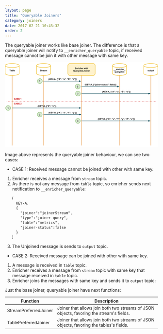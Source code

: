 ```yaml
---
layout: page
title: "Queryable Joiners"
category: joiners
date: 2017-02-21 10:43:32
order: 2
---
```


The queryable joiner works like base joiner. The difference is that a queryable joiner will notify to `__enricher_queryable` topic, if received message cannot be join it with other message with same key.

![](../_images/queryable_preferred_concept.png)

Image above represents the queryable joiner behaviour, we can see two cases:

* CASE 1: Received message cannot be joined with other with same key.

 1. Enricher receives a message from `stream` topic.
 2. As there is not any message from `table` topic, so enricher sends next notification to `__enricher_queryable`:
  ```
     (
       KEY-A,	
       {
         "joiner":"joinerStream",
         "type":"joiner-query",
         "table":"metrics",
         "joiner-status":false
       }
     )
  ```
 3. The Unjoined message is sends to `output` topic.
  
* CASE 2: Received message can be joined with other with same key.

 1. A message is received in `table` topic.
 2. Enricher receives a message from `stream` topic with same key that message received in `table` topic.
 3. Enricher joins the messages with same key and sends it to `output` topic:
 
Just the base joiner, queryable joiner have next functions:

|Function|Description|
|--------|-----------|
|StreamPreferredJoiner| Joiner that allows join both two streams of JSON objects, favoring the stream's fields.|
|TablePreferredJoiner| Joiner that allows join both two streams of JSON objects, favoring the tables's fields.|
